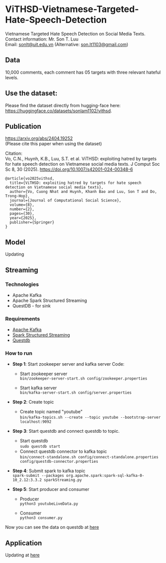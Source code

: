 # ViTHSD-Vietnamese-Targeted-Hate-Speech-Detection
Vietnamese Targeted Hate Speech Detection on Social Media Texts.  
Contact information: Mr. Son T. Luu  
Email: sonlt@uit.edu.vn (Alternative: son.lt1103@gmail.com)

## Data
10,000 comments, each comment has 05 targets with three relevant hateful levels.   

## Use the dataset:
Please find the dataset directly from hugging-face here: https://huggingface.co/datasets/sonlam1102/vithsd.  

## Publication 
https://arxiv.org/abs/2404.19252    
(Please cite this paper when using the dataset)

Citation:   
Vo, C.N., Huynh, K.B., Luu, S.T. et al. ViTHSD: exploiting hatred by targets for hate speech detection on Vietnamese social media texts. J Comput Soc Sc 8, 30 (2025). https://doi.org/10.1007/s42001-024-00348-6

```
@article{vo2025vithsd,
  title={ViTHSD: exploiting hatred by targets for hate speech detection on Vietnamese social media texts},
  author={Vo, Cuong Nhat and Huynh, Khanh Bao and Luu, Son T and Do, Trong-Hop},
  journal={Journal of Computational Social Science},
  volume={8},
  number={2},
  pages={30},
  year={2025},
  publisher={Springer}
}
```

## Model

Updating

## Streaming

### Technologies

- Apache Kafka
- Apache Spark Structured Streaming
- QuestDB - for sink
  
### Requirements

- [Apache Kafka](https://www.apache.org/dyn/closer.cgi?path=/kafka/3.4.0/kafka_2.13-3.4.0.tgz)
- [Spark Structured Streaming](https://spark.apache.org/docs/latest/structured-streaming-programming-guide.html)
- [Questdb](https://questdb.io/)

### How to run

- **Step 1**: Start zookeeper server and kafka server
Code:
  - Start zookeeper server\
  `bin/zookeeper-server-start.sh config/zookeeper.properties`

  - Start kafka server\
  `bin/kafka-server-start.sh config/server.properties`

- **Step 2**: Create topic
  - Create topic named "youtube"\
  `bin/kafka-topics.sh --create --topic youtube --bootstrap-server localhost:9092`

- **Step 3**: Start questdb and connect questdb to topic.
  - Start questdb\
  `sudo questdb start`
  - Connect questdb connector to kafka topic\
  `bin/connect-standalone.sh config/connect-standalone.properties config/questdb-connector.properties`

- **Step 4**: Submit spark to kafka topic\
  `spark-submit --packages org.apache.spark:spark-sql-kafka-0-10_2.12:3.3.2 sparkStreaming.py`

- **Step 5**: Start producer and consumer
  - Producer\
    `python3 youtubeLiveData.py`

  - Consumer\
    `python3 consumer.py`

Now you can see the data on questdb at [here](localhost:9000)

## Application

Updating at [here](https://github.com/khanhvpro987/youtube-hsd)
